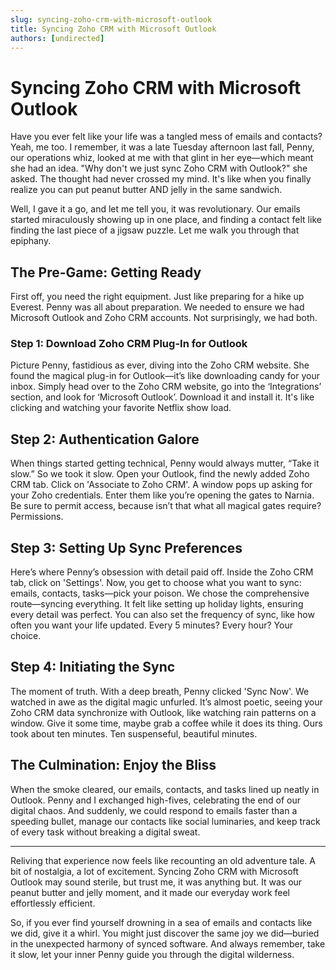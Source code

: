 ```yaml
---
slug: syncing-zoho-crm-with-microsoft-outlook
title: Syncing Zoho CRM with Microsoft Outlook
authors: [undirected]
---
```


# Syncing Zoho CRM with Microsoft Outlook

Have you ever felt like your life was a tangled mess of emails and contacts? Yeah, me too. I remember, it was a late Tuesday afternoon last fall, Penny, our operations whiz, looked at me with that glint in her eye—which meant she had an idea. "Why don't we just sync Zoho CRM with Outlook?" she asked. The thought had never crossed my mind. It's like when you finally realize you can put peanut butter AND jelly in the same sandwich. 

Well, I gave it a go, and let me tell you, it was revolutionary. Our emails started miraculously showing up in one place, and finding a contact felt like finding the last piece of a jigsaw puzzle. Let me walk you through that epiphany.

## The Pre-Game: Getting Ready

First off, you need the right equipment. Just like preparing for a hike up Everest. Penny was all about preparation. We needed to ensure we had Microsoft Outlook and Zoho CRM accounts. Not surprisingly, we had both.

### Step 1: Download Zoho CRM Plug-In for Outlook

Picture Penny, fastidious as ever, diving into the Zoho CRM website. She found the magical plug-in for Outlook—it’s like downloading candy for your inbox. Simply head over to the Zoho CRM website, go into the ‘Integrations’ section, and look for ‘Microsoft Outlook’. Download it and install it. It's like clicking and watching your favorite Netflix show load.

## Step 2: Authentication Galore

When things started getting technical, Penny would always mutter, “Take it slow.” So we took it slow. Open your Outlook, find the newly added Zoho CRM tab. Click on 'Associate to Zoho CRM'. A window pops up asking for your Zoho credentials. Enter them like you’re opening the gates to Narnia. Be sure to permit access, because isn’t that what all magical gates require? Permissions.

## Step 3: Setting Up Sync Preferences

Here’s where Penny’s obsession with detail paid off. Inside the Zoho CRM tab, click on 'Settings'. Now, you get to choose what you want to sync: emails, contacts, tasks—pick your poison. We chose the comprehensive route—syncing everything. It felt like setting up holiday lights, ensuring every detail was perfect. You can also set the frequency of sync, like how often you want your life updated. Every 5 minutes? Every hour? Your choice. 

## Step 4: Initiating the Sync

The moment of truth. With a deep breath, Penny clicked 'Sync Now'. We watched in awe as the digital magic unfurled. It’s almost poetic, seeing your Zoho CRM data synchronize with Outlook, like watching rain patterns on a window. Give it some time, maybe grab a coffee while it does its thing. Ours took about ten minutes. Ten suspenseful, beautiful minutes. 

## The Culmination: Enjoy the Bliss

When the smoke cleared, our emails, contacts, and tasks lined up neatly in Outlook. Penny and I exchanged high-fives, celebrating the end of our digital chaos. And suddenly, we could respond to emails faster than a speeding bullet, manage our contacts like social luminaries, and keep track of every task without breaking a digital sweat.

---

Reliving that experience now feels like recounting an old adventure tale. A bit of nostalgia, a lot of excitement. Syncing Zoho CRM with Microsoft Outlook may sound sterile, but trust me, it was anything but. It was our peanut butter and jelly moment, and it made our everyday work feel effortlessly efficient.

So, if you ever find yourself drowning in a sea of emails and contacts like we did, give it a whirl. You might just discover the same joy we did—buried in the unexpected harmony of synced software. And always remember, take it slow, let your inner Penny guide you through the digital wilderness.